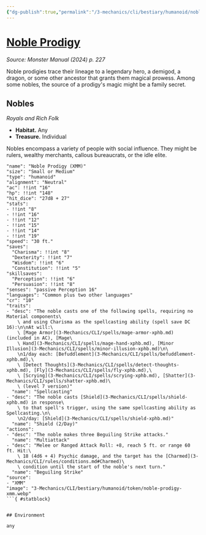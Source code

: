 ```yaml
---
{"dg-publish":true,"permalink":"/3-mechanics/cli/bestiary/humanoid/noble-prodigy-xmm/","tags":["ttrpg-cli/compendium/src/5e/xmm","ttrpg-cli/monster/cr/10","ttrpg-cli/monster/environment/any","ttrpg-cli/monster/size/small-or-medium","ttrpg-cli/monster/type/humanoid"],"noteIcon":""}
---
```


# [Noble Prodigy](3-Mechanics\CLI\bestiary\humanoid/noble-prodigy-xmm.md)
*Source: Monster Manual (2024) p. 227*  

Noble prodigies trace their lineage to a legendary hero, a demigod, a dragon, or some other ancestor that grants them magical prowess. Among some nobles, the source of a prodigy's magic might be a family secret.

## Nobles

*Royals and Rich Folk*

- **Habitat.** Any  
- **Treasure.** Individual  

Nobles encompass a variety of people with social influence. They might be rulers, wealthy merchants, callous bureaucrats, or the idle elite.

```statblock
"name": "Noble Prodigy (XMM)"
"size": "Small or Medium"
"type": "humanoid"
"alignment": "Neutral"
"ac": !!int "16"
"hp": !!int "148"
"hit_dice": "27d8 + 27"
"stats":
- !!int "8"
- !!int "16"
- !!int "12"
- !!int "15"
- !!int "14"
- !!int "19"
"speed": "30 ft."
"saves":
  "Charisma": !!int "8"
  "Dexterity": !!int "7"
  "Wisdom": !!int "6"
  "Constitution": !!int "5"
"skillsaves":
  "Perception": !!int "6"
  "Persuasion": !!int "8"
"senses": "passive Perception 16"
"languages": "Common plus two other languages"
"cr": "10"
"traits":
- "desc": "The noble casts one of the following spells, requiring no Material components\
    \ and using Charisma as the spellcasting ability (spell save DC 16):\n\nAt will:\
    \ [Mage Armor](3-Mechanics/CLI/spells/mage-armor-xphb.md) (included in AC), [Mage\
    \ Hand](3-Mechanics/CLI/spells/mage-hand-xphb.md), [Minor Illusion](3-Mechanics/CLI/spells/minor-illusion-xphb.md)\n\
    \n1/day each: [Befuddlement](3-Mechanics/CLI/spells/befuddlement-xphb.md),\
    \ [Detect Thoughts](3-Mechanics/CLI/spells/detect-thoughts-xphb.md), [Fly](3-Mechanics/CLI/spells/fly-xphb.md),\
    \ [Scrying](3-Mechanics/CLI/spells/scrying-xphb.md), [Shatter](3-Mechanics/CLI/spells/shatter-xphb.md)\
    \ (level 7 version)"
  "name": "Spellcasting"
- "desc": "The noble casts [Shield](3-Mechanics/CLI/spells/shield-xphb.md) in response\
    \ to that spell's trigger, using the same spellcasting ability as Spellcasting.\n\
    \n2/day: [Shield](3-Mechanics/CLI/spells/shield-xphb.md)"
  "name": "Shield (2/Day)"
"actions":
- "desc": "The noble makes three Beguiling Strike attacks."
  "name": "Multiattack"
- "desc": "Melee or Ranged Attack Roll: +8, reach 5 ft. or range 60 ft. Hit:\
    \ 18 (4d6 + 4) Psychic damage, and the target has the [Charmed](3-Mechanics/CLI/rules/conditions.md#Charmed)\
    \ condition until the start of the noble's next turn."
  "name": "Beguiling Strike"
"source":
- "XMM"
"image": "3-Mechanics/CLI/bestiary/humanoid/token/noble-prodigy-xmm.webp"
```{ #statblock}


## Environment

any